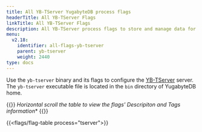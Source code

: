 ```yaml
---
title: All YB-TServer YugabyteDB process flags
headerTitle: All YB-TServer Flags
linkTitle: All YB-TServer Flags
description: All YB-TServer process flags to store and manage data for client applications.
menu:
  v2.18:
    identifier: all-flags-yb-tserver
    parent: yb-tserver
    weight: 2440
type: docs
---
```


Use the `yb-tserver` binary and its flags to configure the [YB-TServer](../../../architecture/concepts/yb-tserver/) server. The `yb-tserver` executable file is located in the `bin` directory of YugabyteDB home.

{{<note>}} **Horizontal scroll the table to view the flags' Descripiton* and Tags information** {{</note>}}

{{<flags/flag-table process="tserver">}}
